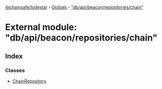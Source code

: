 [@chainsafe/lodestar](../README.md) › [Globals](../globals.md) › ["db/api/beacon/repositories/chain"](_db_api_beacon_repositories_chain_.md)

# External module: "db/api/beacon/repositories/chain"

## Index

### Classes

* [ChainRepository](../classes/_db_api_beacon_repositories_chain_.chainrepository.md)
